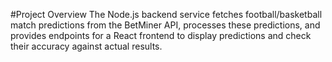 #Project Overview
The Node.js backend service fetches football/basketball match predictions from the BetMiner API, processes these predictions, 
and provides endpoints for a React frontend to display predictions and check their accuracy against actual results.
